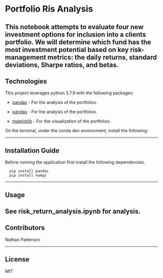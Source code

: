 # Portfolio Ris Analysis

This notebook attempts to evaluate four new investment options for inclusion into a clients portfolio. We will determine which fund has the most investment potential based on key risk-management metrics: the daily returns, standard deviations, Sharpe ratios, and betas.
---

## Technologies

This project leverages python 3.7.9 with the following packages:

* [pandas](https://pandas.pydata.org/docs/) - For the analysis of the portfolios.

* [pandas](https://pandas.pydata.org/docs/) - For the analysis of the portfolios.

* [matplotlib](https://matplotlib.org/) - For the visualization of the portfolios.   

On the terminal, under the conda dev environment, install the following:

---

## Installation Guide

Before running the application first install the following dependencies.

```
  pip install pandas
  pip install numpy
```

---

## Usage

See risk_return_analysis.ipynb for analysis.
---

## Contributors

Nathan Patterson

---

## License

MIT
